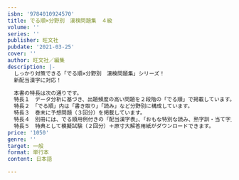 ```yaml
---
isbn: '9784010924570'
title: でる順×分野別　漢検問題集　４級
volume: ''
series: ''
publisher: 旺文社
pubdate: '2021-03-25'
cover: ''
author: 旺文社／編集
description: |-
  しっかり対策できる「でる順×分野別　漢検問題集」シリーズ！
  新配当漢字に対応！

  本書の特長は次の通りです。
  特長１　データ分析に基づき、出題頻度の高い問題を２段階の「でる順」で掲載しています。
  特長２　「でる順」内は「書き取り」「読み」など分野別に構成しています。
  特長３　巻末に予想問題（３回分）を掲載しています。
  特長４　別冊には、でる順用例付きの「配当漢字表」、「おもな特別な読み、熟字訓・当て字」などを収録しています。
  特長５　特典として模擬試験（２回分）＋原寸大解答用紙がダウンロードできます。
price: '1050'
genre: ''
target: 一般
format: 単行本
content: 日本語

---
```


